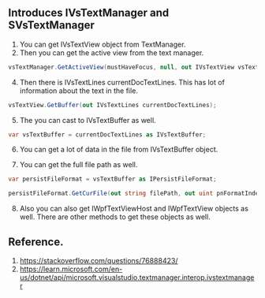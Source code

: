 ## Introduces IVsTextManager and SVsTextManager

1. You can get IVsTextView object from TextManager.
2. Then you can get the active view from the text manager.

```cs
vsTextManager.GetActiveView(mustHaveFocus, null, out IVsTextView vsTextView);
```

4. Then there is IVsTextLines currentDocTextLines. This has lot of information about the text in the file.

```cs
vsTextView.GetBuffer(out IVsTextLines currentDocTextLines);
```

5. The you can cast to IVsTextBuffer as well.

```cs
var vsTextBuffer = currentDocTextLines as IVsTextBuffer;
```

6. You can get a lot of data in the file from IVsTextBuffer object.

7. You can get the full file path as well.

```cs
var persistFileFormat = vsTextBuffer as IPersistFileFormat;

persistFileFormat.GetCurFile(out string filePath, out uint pnFormatIndex);
```

8. Also you can also get IWpfTextViewHost and IWpfTextView objects as well. There are other methods to get these objects as well.  

## Reference.
1. https://stackoverflow.com/questions/76888423/
2. https://learn.microsoft.com/en-us/dotnet/api/microsoft.visualstudio.textmanager.interop.ivstextmanager


